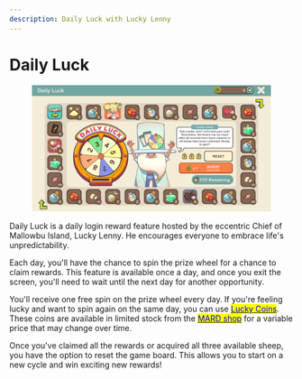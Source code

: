 ```yaml
---
description: Daily Luck with Lucky Lenny
---
```


# Daily Luck

<figure><img src="../.gitbook/assets/2024-01-29 12 48 10.png" alt=""><figcaption></figcaption></figure>

Daily Luck is a daily login reward feature hosted by the eccentric Chief of Mallowbu Island, Lucky Lenny. He encourages everyone to embrace life's unpredictability.



Each day, you'll have the chance to spin the prize wheel for a chance to claim rewards. This feature is available once a day, and once you exit the screen, you'll need to wait until the next day for another opportunity.



You'll receive one free spin on the prize wheel every day. If you're feeling lucky and want to spin again on the same day, you can use [<mark style="color:blue;">Lucky Coins</mark>](consumable-items.md). These coins are available in limited stock from the [<mark style="color:blue;">MARD shop</mark>](mard-shop.md) for a variable price that may change over time.



Once you've claimed all the rewards or acquired all three available sheep, you have the option to reset the game board. This allows you to start on a new cycle and win exciting new rewards!
